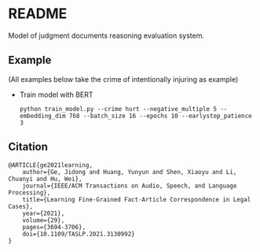 # README
Model of judgment documents reasoning evaluation system.

## Example

(All examples below take the crime of intentionally injuring as example)

- Train model with BERT
    ```text
    python train_model.py --crime hurt --negative_multiple 5 --embedding_dim 768 --batch_size 16 --epochs 10 --earlystop_patience 3
    ```

## Citation

```text
@ARTICLE{ge2021learning,
    author={Ge, Jidong and Huang, Yunyun and Shen, Xiaoyu and Li, Chuanyi and Hu, Wei},
    journal={IEEE/ACM Transactions on Audio, Speech, and Language Processing}, 
    title={Learning Fine-Grained Fact-Article Correspondence in Legal Cases}, 
    year={2021},
    volume={29},
    pages={3694-3706},
    doi={10.1109/TASLP.2021.3130992}
}
```

